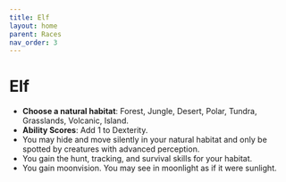```yaml
---
title: Elf
layout: home
parent: Races
nav_order: 3
---
```


# Elf
* **Choose a natural habitat**:  Forest, Jungle, Desert, Polar, Tundra, Grasslands, Volcanic, Island.
* **Ability Scores**: Add 1 to Dexterity.
* You may hide and move silently in your natural habitat and only be spotted by creatures with advanced perception.
* You gain the hunt, tracking, and survival skills for your habitat.
* You gain moonvision.  You may see in moonlight as if it were sunlight.